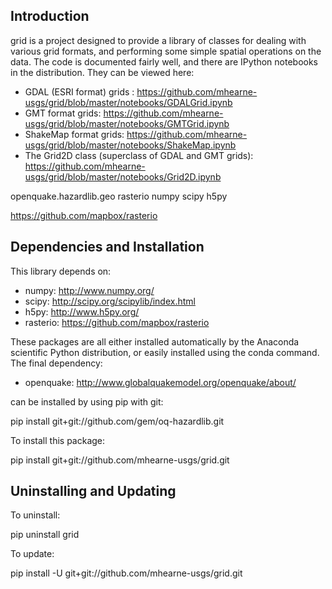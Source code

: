 Introduction
------------

grid is a project designed to provide a library of classes for dealing
with various grid formats, and performing some simple spatial
operations on the data.  The code is documented fairly well, and there
are IPython notebooks in the distribution.  They can be viewed here:

 * GDAL (ESRI format) grids : https://github.com/mhearne-usgs/grid/blob/master/notebooks/GDALGrid.ipynb
 * GMT format grids: https://github.com/mhearne-usgs/grid/blob/master/notebooks/GMTGrid.ipynb
 * ShakeMap format grids: https://github.com/mhearne-usgs/grid/blob/master/notebooks/ShakeMap.ipynb
 * The Grid2D class (superclass of GDAL and GMT grids): https://github.com/mhearne-usgs/grid/blob/master/notebooks/Grid2D.ipynb

openquake.hazardlib.geo
rasterio
numpy
scipy
h5py

https://github.com/mapbox/rasterio

Dependencies and Installation
-----------------------------

This library depends on:
 * numpy: <a href="http://www.numpy.org/">http://www.numpy.org/</a>
 * scipy: <a href="http://scipy.org/scipylib/index.html">http://scipy.org/scipylib/index.html</a>
 * h5py: <a href="http://www.h5py.org/">http://www.h5py.org/</a>
 * rasterio: <a href="https://github.com/mapbox/rasterio">https://github.com/mapbox/rasterio</a>
 
These packages are all either installed automatically by the Anaconda scientific Python distribution, or easily installed using the conda command.  The final dependency:

 * openquake: <a href="http://www.globalquakemodel.org/openquake/about/">http://www.globalquakemodel.org/openquake/about/</a>

can be installed by using pip with git:

pip install git+git://github.com/gem/oq-hazardlib.git

To install this package:

pip install git+git://github.com/mhearne-usgs/grid.git

Uninstalling and Updating
-------------------------

To uninstall:

pip uninstall grid

To update:

pip install -U git+git://github.com/mhearne-usgs/grid.git
